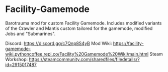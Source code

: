 # Facility-Gamemode
Barotrauma mod for custom Facility Gamemode. Includes modified variants of the Crawler and Mantis custom tailored for the gamemode, modified Jobs and "Submarines".

Discord: https://discord.gg/c7Qnp8S4yB
Mod Wiki: https://facility-gamemode-wiki.pythoncoffee.repl.co/Facility%20Gamemode%20Wiki/main.html
Steam Workshop: https://steamcommunity.com/sharedfiles/filedetails/?id=2915017487
